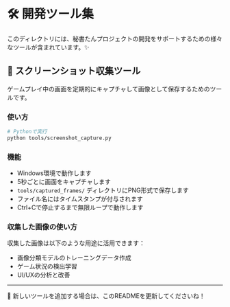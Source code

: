 # 🛠️ 開発ツール集

このディレクトリには、秘書たんプロジェクトの開発をサポートするための様々なツールが含まれています。✨

## 📸 スクリーンショット収集ツール

ゲームプレイ中の画面を定期的にキャプチャして画像として保存するためのツールです。

### 使い方

```bash
# Pythonで実行
python tools/screenshot_capture.py
```

### 機能

- Windows環境で動作します
- 5秒ごとに画面をキャプチャします
- `tools/captured_frames/` ディレクトリにPNG形式で保存します
- ファイル名にはタイムスタンプが付与されます
- Ctrl+Cで停止するまで無限ループで動作します

### 収集した画像の使い方

収集した画像は以下のような用途に活用できます：

- 画像分類モデルのトレーニングデータ作成
- ゲーム状況の検出学習
- UI/UXの分析と改善

---

🌸 新しいツールを追加する場合は、このREADMEを更新してくださいね！ 
